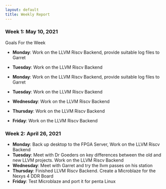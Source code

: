 ```yaml
---
layout: default
title: Weekly Report
---
```


### Week 1: May 10, 2021
Goals For the Week
* **Monday**: Work on the LLVM Riscv Backend, provide suitable log files to Garret
* **Tuesday**: Work on the LLVM Riscv Backend

* **Monday**: Work on the LLVM Riscv Backend, provide suitable log files to Garret
* **Tuesday**: Work on the LLVM Riscv Backend
* **Wednesday**: Work on the LLVM Riscv Backend
* **Thursday**: Work on the LLVM Riscv Backend
* **Friday**: Work on the LLVM Riscv Backend

### Week 2: April 26, 2021

* **Monday**: Back up desktop to the FPGA Server, Work on the LLVM Riscv Backend
* **Tuesday**: Meet with Dr Goeders on key differences between
the old and new LLVM projects. Work on the LLVM Riscv Backend
* **Wednesday**: Meet with Garret and try the llvm passes on his station
* **Thursday**:  Finished LLVM Riscv Backend. Create a Microblaze for the Nexys 4 DDR Board
* **Friday**: Test Microblaze and port it for penta Linux


